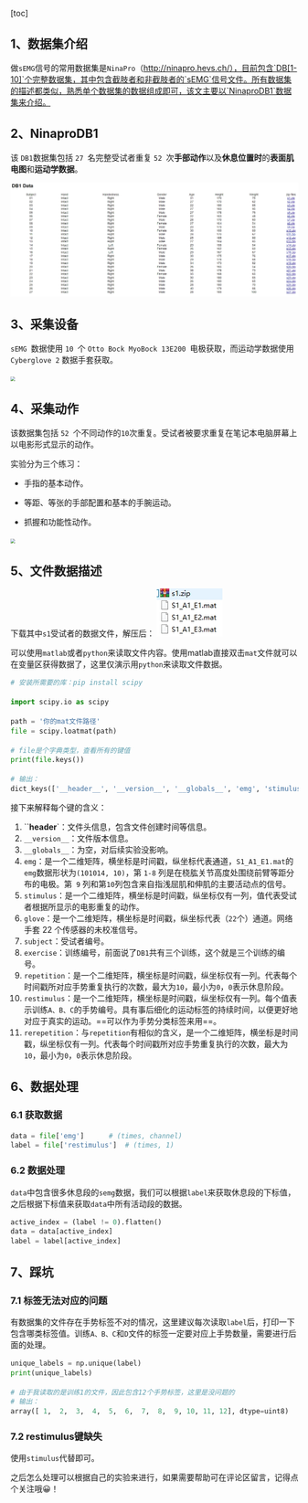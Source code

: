[toc]



## 1、数据集介绍

做`sEMG`信号的常用数据集是`NinaPro`（http://ninapro.hevs.ch/），目前包含`DB[1-10]`个完整数据集，其中包含截肢者和非截肢者的`sEMG`信号文件。所有数据集的描述都类似，熟悉单个数据集的数据组成即可，该文主要以`NinaproDB1`数据集来介绍。


## 2、NinaproDB1

该 `DB1`数据集包括 `27 `名完整受试者重复 `52 `次**手部动作**以及**休息位置时**的**表面肌电图**和**运动学数据**。

![20231031144830](https://raw.githubusercontent.com/Bulua/BlogImageBed/master/20231031144830.png)

## 3、采集设备

`sEMG `数据使用 `10 `个 `Otto Bock MyoBock 13E200 `电极获取，而运动学数据使用 `Cyberglove 2` 数据手套获取。

<img src="https://ninapro.hevs.ch/figures/setup_cyberglove.png" style="zoom:50%;" />

## 4、采集动作

该数据集包括 `52 `个不同动作的` 10 `次重复。受试者被要求重复在笔记本电脑屏幕上以电影形式显示的动作。

实验分为三个练习： 

- 手指的基本动作。 

- 等距、等张的手部配置和基本的手腕运动。 

- 抓握和功能性动作。

<img src="https://ninapro.hevs.ch/figures/SData_Movements.png" style="zoom: 50%;" />

## 5、文件数据描述

下载其中`s1`受试者的数据文件，解压后：
![20231031145026](https://raw.githubusercontent.com/Bulua/BlogImageBed/master/20231031145026.png)

可以使用`matlab`或者`python`来读取文件内容。使用matlab直接双击`mat`文件就可以在变量区获得数据了，这里仅演示用`python`来读取文件数据。

```python
# 安装所需要的库：pip install scipy

import scipy.io as scipy

path = '你的mat文件路径'
file = scipy.loatmat(path)

# file是个字典类型，查看所有的键值
print(file.keys())

# 输出：
dict_keys(['__header__', '__version__', '__globals__', 'emg', 'stimulus', 'glove', 'subject', 'exercise', 'repetition', 'restimulus', 'rerepetition'])
```

接下来解释每个键的含义：

1. ``__header__`：文件头信息，包含文件创建时间等信息。
2. `__version__`：文件版本信息。
3. `__globals__`：为空，对后续实验没影响。
4. `emg`：是一个二维矩阵，横坐标是时间戳，纵坐标代表通道，`S1_A1_E1.mat`的`emg`数据形状为`(101014, 10)`，第 `1-8` 列是在桡肱关节高度处围绕前臂等距分布的电极。第` 9` 列和第` 10 `列包含来自指浅屈肌和伸肌的主要活动点的信号。
5. `stimulus`：是一个二维矩阵，横坐标是时间戳，纵坐标仅有一列，值代表受试者根据所显示的电影重复的动作。
6. `glove`：是一个二维矩阵，横坐标是时间戳，纵坐标代表（`22`个）通道。网络手套 22 个传感器的未校准信号。
7. `subject`：受试者编号。
8. `exercise`：训练编号，前面说了`DB1`共有三个训练，这个就是三个训练的编号。
9. `repetition`：是一个二维矩阵，横坐标是时间戳，纵坐标仅有一列。代表每个时间戳所对应手势重复执行的次数，最大为`10`，最小为`0`，`0`表示休息阶段。
10. `restimulus`：是一个二维矩阵，横坐标是时间戳，纵坐标仅有一列。每个值表示训练`A、B、C`的手势编号。具有事后细化的运动标签的持续时间，以便更好地对应于真实的运动。==可以作为手势分类标签来用==。
11. `rerepetition`：与`repetition`有相似的含义，是一个二维矩阵，横坐标是时间戳，纵坐标仅有一列。代表每个时间戳所对应手势重复执行的次数，最大为`10`，最小为`0`，`0`表示休息阶段。

## 6、数据处理

### 6.1 获取数据

```python
data = file['emg']      # (times, channel)
label = file['restimulus']  # (times, 1)
```

### 6.2 数据处理

`data`中包含很多休息段的`semg`数据，我们可以根据`label`来获取休息段的下标值，之后根据下标值来获取`data`中所有活动段的数据。

```python
active_index = (label != 0).flatten()
data = data[active_index]
label = label[active_index]
```

## 7、踩坑

### 7.1 标签无法对应的问题

有数据集的文件存在手势标签不对的情况，这里建议每次读取`label`后，打印一下包含哪类标签值。训练`A、B、C`和`D`文件的标签一定要对应上手势数量，需要进行后面的处理。

```python
unique_labels = np.unique(label)
print(unique_labels)

# 由于我读取的是训练1的文件，因此包含12个手势标签，这里是没问题的
# 输出：
array([ 1,  2,  3,  4,  5,  6,  7,  8,  9, 10, 11, 12], dtype=uint8)
```

### 7.2 restimulus键缺失

使用`stimulus`代替即可。


之后怎么处理可以根据自己的实验来进行，如果需要帮助可在评论区留言，记得点个关注哦😀！
